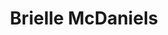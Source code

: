 ---
pid: CH410
title: Brielle McDaniels
location_transcription: Outside My School
zipcode: '19121'
outside_phl: 
neighborhood: Brewerytown
age: '10'
age_range: 6-13
instagram: 
image_file_name: CH_410.jpg
proposal_transcription: 
topic: Unknown
topic_summary: '0'
type: 
keywords_other: 
credit: Bahiyyah
image_labels: Hop scotch game with words in each box like //Love//, //My family//,
  //Mom//, //Dad// and stars and hearts.
twitter: 
facebook: 
permalink: "/monuments/ch410/"
layout: item-page
---